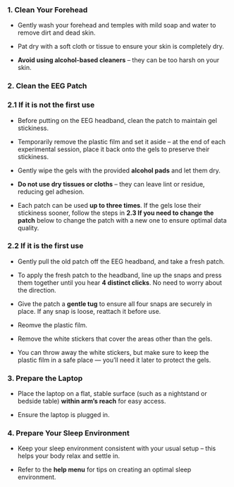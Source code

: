 ### 1. Clean Your Forehead

- Gently wash your forehead and temples with mild soap and water to remove dirt and dead skin.

- Pat dry with a soft cloth or tissue to ensure your skin is completely dry.

- **Avoid using alcohol-based cleaners** – they can be too harsh on your skin.

### 2. Clean the EEG Patch

### 2.1 If it is not the first use

- Before putting on the EEG headband, clean the patch to maintain gel stickiness.

- Temporarily remove the plastic film and set it aside – at the end of each experimental session, place it back onto the gels to preserve their stickiness.

- Gently wipe the gels with the provided **alcohol pads** and let them dry.

- **Do not use dry tissues or cloths** – they can leave lint or residue, reducing gel adhesion.

- Each patch can be used **up to three times**. If the gels lose their stickiness sooner, follow the steps in **2.3 If you need to change the patch** below to change the patch with a new one to ensure optimal data quality.

### 2.2 If it is the first use

- Gently pull the old patch off the EEG headband, and take a fresh patch.

- To apply the fresh patch to the headband, line up the snaps and press them together until you hear **4 distinct clicks**. No need to worry about the direction. 

- Give the patch a **gentle tug** to ensure all four snaps are securely in place. If any snap is loose, reattach it before use.

- Reomve the plastic film.

- Remove the white stickers that cover the areas other than the gels. 

- You can throw away the white stickers, but make sure to keep the plastic film in a safe place — you’ll need it later to protect the gels. 

### 3. Prepare the Laptop

- Place the laptop on a flat, stable surface (such as a nightstand or bedside table) **within arm’s reach** for easy access.

- Ensure the laptop is plugged in.

### 4. Prepare Your Sleep Environment

- Keep your sleep environment consistent with your usual setup – this helps your body relax and settle in.

- Refer to the **help menu** for tips on creating an optimal sleep environment.
